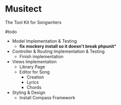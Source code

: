 Musitect
========

The Tool Kit for Songwriters

#todo

- Model Implementation & Testing
    - __fix mockery install so it doesn't break phpunit__* 
- Controller & Routing Implementation & Testing
    - Finish implementation
- Views Implementation
    - Library Page  
    - Editor for Song
        - Creation 
        - Lyrics
        - Chords
- Styling & Design
    - Install Compass Framework 